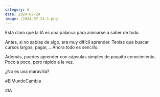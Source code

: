 ```yaml
--- 
category: A 
date: 2024-07-24 
image: /2024-07-24_1.png 
--- 
```


Está claro que la IA es una palanca para animarse a saber de todo. 

Antes, si no sabías de algo, era muy difícil aprender.  Tenías que buscar cursos largos, pagar,... Ahora todo es sencillo.

Además, puedes aprender con cápsulas simples de poquito conocimiento. Poco a poco, pero rápido a la vez. 

¿No es una maravilla?

#ElMundoCambia

#IA